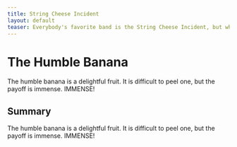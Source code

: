 ```yaml
---
title: String Cheese Incident
layout: default
teaser: Everybody's favorite band is the String Cheese Incident, but why? Let's delve a little deeper and see what kinds of conclusions we can draw.
---
```


# The Humble Banana

The humble banana is a delightful fruit. It is difficult to peel one, but the payoff is immense. IMMENSE!

## Summary

The humble banana is a delightful fruit. It is difficult to peel one, but the payoff is immense. IMMENSE!
